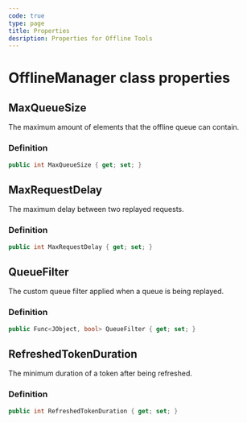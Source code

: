 ```yaml
---
code: true
type: page
title: Properties
desription: Properties for Offline Tools
---
```


# OfflineManager class properties

## MaxQueueSize

The maximum amount of elements that the offline queue can contain.

### Definition

```csharp
public int MaxQueueSize { get; set; }
```

## MaxRequestDelay

The maximum delay between two replayed requests.

### Definition

```csharp
public int MaxRequestDelay { get; set; }
```

## QueueFilter

The custom queue filter applied when a queue is being replayed.

### Definition

```csharp
public Func<JObject, bool> QueueFilter { get; set; }
```

## RefreshedTokenDuration

The minimum duration of a token after being refreshed.

### Definition

```csharp
public int RefreshedTokenDuration { get; set; }
```